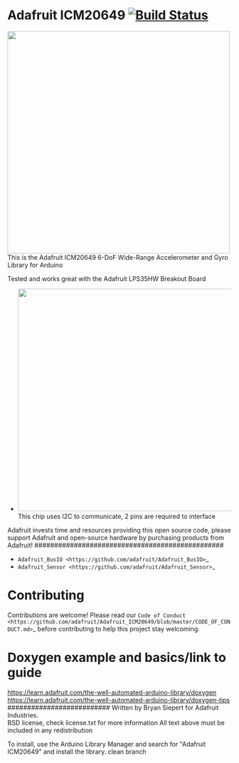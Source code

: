 

Adafruit ICM20649 [![Build Status](https://travis-ci.com/adafruit/Adafruit_ICM20649.svg?branch=master)](https://travis-ci.com/adafruit/Adafruit_ICM20649)
================

<a href="https://www.adafruit.com/products/XXX"><img src="assets/board.jpg?raw=true" width="500px"></a>
This is the Adafruit ICM20649 6-DoF Wide-Range Accelerometer and Gyro Library for Arduino

Tested and works great with the Adafruit LPS35HW Breakout Board 
* <a href="https://www.adafruit.com/products/XXX"><img src="assets/board.jpg?raw=true" width="500px"></a>
This chip uses I2C to communicate, 2 pins are required to interface

Adafruit invests time and resources providing this open source code, please support Adafruit and open-source hardware by purchasing products from Adafruit!
################################################
* `Adafruit_BusIO <https://github.com/adafruit/Adafruit_BusIO>`_
* `Adafruit_Sensor <https://github.com/adafruit/Adafruit_Sensor>`_

Contributing
============

Contributions are welcome! Please read our `Code of Conduct
<https://github.com/adafruit/Adafruit_ICM20649/blob/master/CODE_OF_CONDUCT.md>`_
before contributing to help this project stay welcoming.

# Doxygen example and basics/link to guide
https://learn.adafruit.com/the-well-automated-arduino-library/doxygen
https://learn.adafruit.com/the-well-automated-arduino-library/doxygen-tips
##########################
Written by Bryan Siepert for Adafruit Industries.  
BSD license, check license.txt for more information
All text above must be included in any redistribution

To install, use the Arduino Library Manager and search for "Adafruit ICM20649" and install the library.
clean branch
